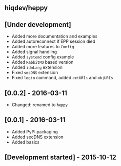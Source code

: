 hiqdev/heppy
------------

## [Under development]

- Added more documentation and examples
- Added autoreconnect if EPP session died
- Added more features to `Config`
- Added signal handling
- Added `systemd` config example
- Added `RabbitMQ` based version
- Added `idnLang` extension
- Fixed `secDNS` extension
- Fixed `login` command, added `extURIs` and `objURIs`

## [0.0.2] - 2016-03-11

- Changed: renamed to `heppy`

## [0.0.1] - 2016-03-11

- Added PyPI packaging
- Added secDNS extension
- Added basics

## [Development started] - 2015-10-12
